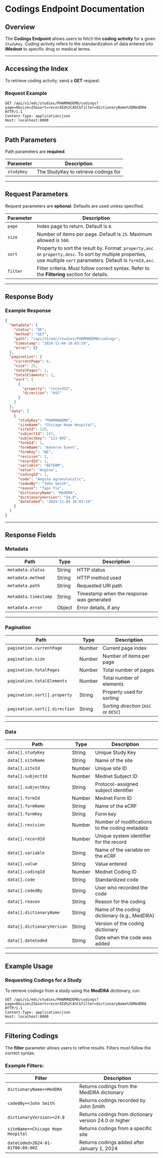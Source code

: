 # Codings Endpoint Documentation

## Overview

The **Codings Endpoint** allows users to fetch the **coding activity** for a given `StudyKey`. Coding activity refers to the standardization of data entered into **iMednet** to specific drug or medical terms.

---

## Accessing the Index

To retrieve coding activity, send a **GET** request.

### Request Example

```http
GET /api/v1/edc/studies/PHARMADEMO/codings?page=0&size=25&sort=recordId%2CASC&filter=dictionaryName%3DMedDRA HTTP/1.1
Content-Type: application/json
Host: localhost:8080
```

---

## Path Parameters

Path parameters are **required**.

| Parameter  | Description                              |
|------------|------------------------------------------|
| `studyKey` | The StudyKey to retrieve codings for    |

---

## Request Parameters

Request parameters are **optional**. Defaults are used unless specified.

| Parameter | Description                                                                                                                                                          |
|-----------|----------------------------------------------------------------------------------------------------------------------------------------------------------------------|
| `page`    | Index page to return. Default is `0`.                                                                                                                                |
| `size`    | Number of items per page. Default is `25`. Maximum allowed is `500`.                                                                                                 |
| `sort`    | Property to sort the result by. Format: `property,asc` or `property,desc`. To sort by multiple properties, use multiple `sort` parameters. Default is `formId,asc`. |
| `filter`  | Filter criteria. Must follow correct syntax. Refer to the **Filtering** section for details.                                                                          |

---

## Response Body

### Example Response

```json
{
  "metadata": {
    "status": "OK",
    "method": "GET",
    "path": "/api/v1/edc/studies/PHARMADEMO/codings",
    "timestamp": "2024-11-04 16:03:19",
    "error": {}
  },
  "pagination": {
    "currentPage": 0,
    "size": 25,
    "totalPages": 1,
    "totalElements": 1,
    "sort": [
      {
        "property": "recordId",
        "direction": "ASC"
      }
    ]
  },
  "data": [
    {
      "studyKey": "PHARMADEMO",
      "siteName": "Chicago Hope Hospital",
      "siteId": 128,
      "subjectId": 247,
      "subjectKey": "111-005",
      "formId": 1,
      "formName": "Adverse Event",
      "formKey": "AE",
      "revision": 2,
      "recordId": 1,
      "variable": "AETERM",
      "value": "Angina",
      "codingId": 1,
      "code": "Angina agranulocytic",
      "codedBy": "John Smith",
      "reason": "Typo fix",
      "dictionaryName": "MedDRA",
      "dictionaryVersion": "24.0",
      "dateCoded": "2024-11-04 16:03:19"
    }
  ]
}
```

---

## Response Fields

### **Metadata**

| Path                | Type   | Description                                       |
|---------------------|--------|---------------------------------------------------|
| `metadata.status`   | String | HTTP status                                       |
| `metadata.method`   | String | HTTP method used                                  |
| `metadata.path`     | String | Requested URI path                                |
| `metadata.timestamp`| String | Timestamp when the response was generated         |
| `metadata.error`    | Object | Error details, if any                             |

---

### **Pagination**

| Path                        | Type   | Description                                         |
|-----------------------------|--------|-----------------------------------------------------|
| `pagination.currentPage`    | Number | Current page index                                  |
| `pagination.size`           | Number | Number of items per page                            |
| `pagination.totalPages`     | Number | Total number of pages                               |
| `pagination.totalElements`  | Number | Total number of elements                            |
| `pagination.sort[].property`| String | Property used for sorting                           |
| `pagination.sort[].direction`| String | Sorting direction (`ASC` or `DESC`)                |

---

### **Data**

| Path                    | Type    | Description                                           |
|-------------------------|---------|-------------------------------------------------------|
| `data[].studyKey`       | String  | Unique Study Key                                      |
| `data[].siteName`       | String  | Name of the site                                      |
| `data[].siteId`         | Number  | Unique site ID                                        |
| `data[].subjectId`      | Number  | Mednet Subject ID                                     |
| `data[].subjectKey`     | String  | Protocol-assigned subject identifier                  |
| `data[].formId`         | Number  | Mednet Form ID                                        |
| `data[].formName`       | String  | Name of the eCRF                                      |
| `data[].formKey`        | String  | Form key                                              |
| `data[].revision`       | Number  | Number of modifications to the coding metadata        |
| `data[].recordId`       | Number  | Unique system identifier for the record               |
| `data[].variable`       | String  | Name of the variable on the eCRF                      |
| `data[].value`          | String  | Value entered                                         |
| `data[].codingId`       | Number  | Mednet Coding ID                                      |
| `data[].code`           | String  | Standardized code                                     |
| `data[].codedBy`        | String  | User who recorded the code                            |
| `data[].reason`         | String  | Reason for the coding                                 |
| `data[].dictionaryName` | String  | Name of the coding dictionary (e.g., MedDRA)          |
| `data[].dictionaryVersion`| String| Version of the coding dictionary                      |
| `data[].dateCoded`      | String  | Date when the code was added                          |

---

## Example Usage

### **Requesting Codings for a Study**

To retrieve codings from a study using the **MedDRA** dictionary, run:

```http
GET /api/v1/edc/studies/PHARMADEMO/codings?page=0&size=25&sort=recordId%2CASC&filter=dictionaryName%3DMedDRA HTTP/1.1
Content-Type: application/json
Host: localhost:8080
```

---

## Filtering Codings

The **filter** parameter allows users to refine results. Filters must follow the correct syntax.

### **Example Filters:**

| Filter                         | Description                                                     |
|---------------------------------|-----------------------------------------------------------------|
| `dictionaryName==MedDRA`        | Returns codings from the MedDRA dictionary                      |
| `codedBy==John Smith`           | Returns codings recorded by John Smith                          |
| `dictionaryVersion>=24.0`       | Returns codings from dictionary version 24.0 or higher          |
| `siteName==Chicago Hope Hospital`| Returns codings from a specific site                           |
| `dateCoded>2024-01-01T00:00:00Z`| Returns codings added after January 1, 2024                     |

